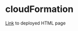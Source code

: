 # cloudFormation
 
[Link](http://udaci-WebAp-1IOUJH0LXSAXA-117191133.us-east-1.elb.amazonaws.com) to deployed HTML page